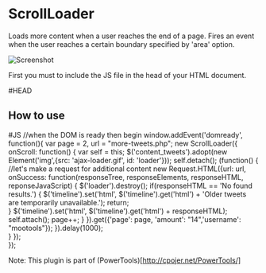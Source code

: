 ScrollLoader
============

Loads more content when a user reaches the end of a page. Fires an event when the user reaches a certain boundary specified by 'area' option.

![Screenshot](http://farm6.static.flickr.com/5138/5455884682_d77406366f_z.jpg)

First you must to include the JS file in the head of your HTML document.

   #HEAD
   <script type="text/javascript" src="mootools-core.js"></script>
   <script type="text/javascript" src="Class.Binds.js"></script>
   <script type="text/javascript" src="ScrollLoader.js"></script>

How to use
----------
 
   #JS
   //when the DOM is ready then begin
   window.addEvent('domready', function(){
       var page = 2, url = "more-tweets.php";
       new ScrollLoader({
             onScroll: function() {
                   var self = this;
                   $('content_tweets').adopt(new Element('img',{src: 'ajax-loader.gif', id: 'loader'}));
                   self.detach();
                  (function() {
                      //let's make a request for additional content
                      new Request.HTML({url: url,
                           onSuccess: function(responseTree, responseElements, responseHTML, reponseJavaScript) {
                                 $('loader').destroy();
                                 if(responseHTML == 'No found results.') {
                                         $('timeline').set('html', $('timeline').get('html') + 'Older tweets are temporarily unavailable.');
                                         return;   
                                 } 
                                 $('timeline').set('html', $('timeline').get('html') + responseHTML);
                                 self.attach();
                                 page++;
                            }
                      }).get({'page': page, 'amount': "14",'username': "mootools"});
                  }).delay(1000);                            
             }
       });  
   });

Note: This plugin is part of (PowerTools)[http://cpojer.net/PowerTools/]